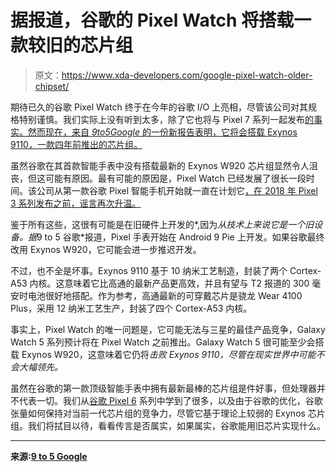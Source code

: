 # 据报道，谷歌的 Pixel Watch 将搭载一款较旧的芯片组

> 原文：<https://www.xda-developers.com/google-pixel-watch-older-chipset/>

期待已久的谷歌 Pixel Watch 终于在今年的谷歌 I/O 上亮相，尽管该公司对其规格特别谨慎。我们实际上没有听到太多，除了它也将与 Pixel 7 系列一起发布[的事实。然而现在，来自 *9to5Google* 的一份新报告表明，它将会搭载 Exynos 9110，一款四年前推出的芯片组。](https://www.xda-developers.com/google-pixel-7-series-teased-io-2022/)

虽然谷歌在其首款智能手表中没有搭载最新的 Exynos W920 芯片组显然令人沮丧，但这可能有原因。最有可能的原因是，Pixel Watch 已经发展了很长一段时间。该公司从第一款谷歌 Pixel 智能手机开始就一直在计划它[，在 2018 年 Pixel 3 系列发布之前，谣言再次升温。](https://www.businessinsider.com/inside-google-shifting-smartwatch-strategy-2019-9?r=US&IR=T)

鉴于所有这些，这很有可能是在旧硬件上开发的*,因为*从技术上来说它是一个旧设备。据*9 to 5 谷歌*报道，Pixel 手表开始在 Android 9 Pie 上开发。如果谷歌最终改用 Exynos W920，它可能会进一步推迟开发。

不过，也不全是坏事。Exynos 9110 基于 10 纳米工艺制造，封装了两个 Cortex-A53 内核。这意味着它比高通的最新产品更高效，并且有望与 T2 报道的 300 毫安时电池很好地搭配。作为参考，高通最新的可穿戴芯片是骁龙 Wear 4100 Plus，采用 12 纳米工艺生产，封装了四个 Cortex-A53 内核。

事实上，Pixel Watch 的唯一问题是，它可能无法与三星的最佳产品竞争，Galaxy Watch 5 系列预计将在 Pixel Watch 之前推出。Galaxy Watch 5 很可能至少会搭载 Exynos W920，这意味着它仍将*击败 Exynos 9110，尽管在现实世界中可能不会大幅领先。*

虽然在谷歌的第一款顶级智能手表中拥有最新最棒的芯片组是件好事，但处理器并不代表一切。我们从[谷歌 Pixel 6](https://www.xda-developers.com/google-pixel-6-pro-review/) 系列中学到了很多，以及由于谷歌的优化，谷歌张量如何保持对当前一代芯片组的竞争力，尽管它基于理论上较弱的 Exynos 芯片组。我们将拭目以待，看看传言是否属实，如果属实，谷歌能用旧芯片实现什么。

* * *

**来源:[9 to 5 Google](https://9to5google.com/2022/05/13/google-pixel-watch-chip/)**